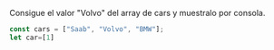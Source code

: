Consigue el valor "Volvo" del array de cars y muestralo por consola.

```js
const cars = ["Saab", "Volvo", "BMW"];
let car=[1]
```